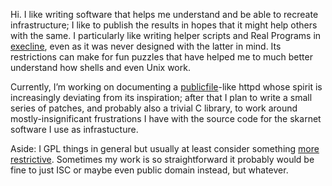 Hi. I like writing software that helps me understand and be able to recreate
infrastructure; I like to publish the results in hopes that it might help others
with the same. <!-- i would like to think myself something of a punk --> I
particularly like writing helper scripts and Real Programs in
[execline](https://skarnet.org/software/execline/), even as it was never
designed with the latter in mind. Its restrictions can make for fun puzzles that
have helped me to much better understand how shells and even Unix work.

Currently, I&#8217;m working on documenting a
[publicfile](https://cr.yp.to/publicfile.html)-like httpd whose spirit is
increasingly deviating from its inspiration; after that I plan to write a small
series of patches, and probably also a trivial C library, to work around
mostly-insignificant frustrations I have with the source code for the skarnet
software I use as infrastucture.

Aside: I GPL things in general but usually at least consider something [more
restrictive](https://thufie.lain.haus/NPL.html). Sometimes my work is so
straightforward it probably would be fine to just ISC or maybe even public domain
instead, but whatever.
